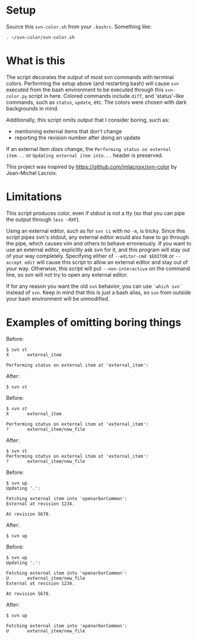 Setup
====

Source this `svn-color.sh` from your `.bashrc`. Something like:

    . ~/svn-color/svn-color.sh


What is this
============

The script decorates the output of most svn commands with terminal colors.
Performing the setup above (and restarting bash) will cause `svn` executed from the bash environment to be executed through this `svn-color.py` script in here.
Colored commands include `diff`, and 'status'-like commands, such as `status`, `update`, etc.
The colors were chosen with dark backgrounds in mind.

Additionally, this script omits output that I consider boring, such as:

* mentioning external items that don't change
* reporting the revision number after doing an update

If an external item *does* change, the `Performing status on external item...` or `Updating external item into...` header is preserved.

This project was inspired by https://github.com/jmlacroix/svn-color by Jean-Michel Lacroix.


Limitations
===========

This script produces color, even if stdout is not a tty (so that you can pipe the output through `less -RXF`).

Using an external editor, such as for `svn ci` with no `-m`, is tricky.
Since this script pipes svn's stdout, any external editor would also have to go through the pipe, which causes vim and others to behave erroneously.
If you want to use an external editor, explicitly ask svn for it, and this program will stay out of your way completely.
Specifying either of `--editor-cmd $EDITOR` or `--accept edit` will cause this script to allow an external editor and stay out of your way.
Otherwise, this script will put `--non-interactive` on the command line, so svn will not try to open any external editor.

If for any reason you want the old `svn` behavior, you can use `` `which svn` `` instead of `svn`.
Keep in mind that this is just a bash alias, so `svn` from outside your bash environment will be unmodified.


Examples of omitting boring things
==================================

Before:

    $ svn st
    X       external_item
    
    Performing status on external item at 'external_item':

After:

    $ svn st

Before:

    $ svn st
    X       external_item
    
    Performing status on external item at 'external_item':
    ?       external_item/new_file

After:

    $ svn st
    Performing status on external item at 'external_item':
    ?       external_item/new_file

Before:

    $ svn up
    Updating '.':
    
    Fetching external item into 'openarborCommon':
    External at revision 1234.
    
    At revision 5678.

After:

    $ svn up

Before:

    $ svn up
    Updating '.':
    
    Fetching external item into 'openarborCommon':
    U       external_item/new_file
    External at revision 1234.
    
    At revision 5678.

After:

    $ svn up
    
    Fetching external item into 'openarborCommon':
    U       external_item/new_file

